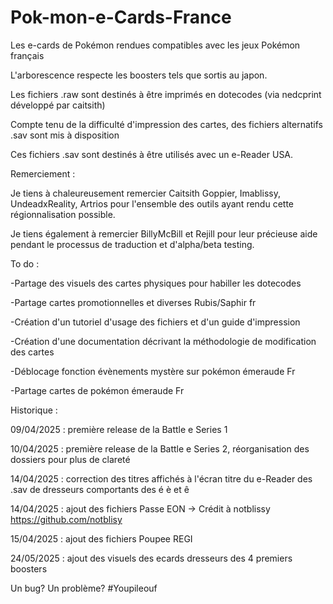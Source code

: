 # Pok-mon-e-Cards-France
Les e-cards de Pokémon rendues compatibles avec les jeux Pokémon français



L'arborescence respecte les boosters tels que sortis au japon.

Les fichiers .raw sont destinés à être imprimés en dotecodes (via nedcprint développé par caitsith)

Compte tenu de la difficulté d'impression des cartes, des fichiers alternatifs .sav sont mis à disposition

Ces fichiers .sav sont destinés à être utilisés avec un e-Reader USA.



Remerciement :

Je tiens à chaleureusement remercier Caitsith Goppier, Imablissy, UndeadxReality, Artrios pour l'ensemble des outils ayant rendu cette régionnalisation possible.

Je tiens également à remercier BillyMcBill et Rejill pour leur précieuse aide pendant le processus de traduction et d'alpha/beta testing.



To do :

-Partage des visuels des cartes physiques pour habiller les dotecodes

-Partage cartes promotionnelles et diverses Rubis/Saphir fr

-Création d'un tutoriel d'usage des fichiers et d'un guide d'impression

-Création d'une documentation décrivant la méthodologie de modification des cartes

-Déblocage fonction évènements mystère sur pokémon émeraude Fr

-Partage cartes de pokémon émeraude Fr




Historique :

09/04/2025 : première release de la Battle e Series 1

10/04/2025 : première release de la Battle e Series 2, réorganisation des dossiers pour plus de clareté

14/04/2025 : correction des titres affichés à l'écran titre du e-Reader des .sav de dresseurs comportants des é è et ê

14/04/2025 : ajout des fichiers Passe EON -> Crédit à notblissy https://github.com/notblisy

15/04/2025 : ajout des fichiers Poupee REGI

24/05/2025 : ajout des visuels des ecards dresseurs des 4 premiers boosters

Un bug? Un problème? #Youpileouf
